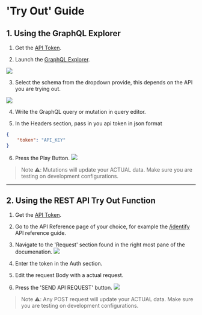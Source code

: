 # 'Try Out' Guide

## 1. Using the GraphQL Explorer

1. Get the [API Token](#).

2. Launch the [GraphQL Explorer](/getting-started/apis-non-gen/self-serve-apis-try-out).

![](/img/docs/apis/guide/graphql-explorer.png)

3. Select the schema from the dropdown provide, this depends on the API you are trying out.

![](/img/docs/apis/guide/graphql-dropdown.png)

4. Write the GraphQL query or mutation in query editor.

5. In the Headers section, pass in you api token in json format
```json
{
    "token": "API_KEY"
}
```
6. Press the Play Button.
![](/img/docs/apis/guide/graphql-query.png)
> Note ⚠️: Mutations will update your ACTUAL data. Make sure you are testing on development configurations. 

<hr/>

## 2. Using the REST API Try Out Function

1. Get the [API Token](#).

2. Go to the API Reference page of your choice, for example the [/identify](/public_apis/identify) API reference guide.

3. Navigate to the 'Request' section found in the right most pane of the documenation.
![](/img/docs/apis/guide/rest-request-token.png)

4. Enter the token in the Auth section.

5. Edit the request Body with a actual request.

6. Press the 'SEND API REQUEST' button.
![](/img/docs/apis/guide/rest-response.png)

> Note ⚠️: Any POST request will update your ACTUAL data. Make sure you are testing on development configurations. 
